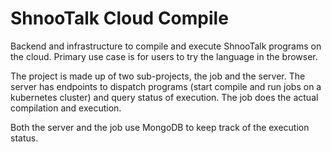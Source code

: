 # ShnooTalk Cloud Compile

Backend and infrastructure to compile and execute ShnooTalk programs on the cloud.
Primary use case is for users to try the language in the browser.

The project is made up of two sub-projects, the job and the server. The server
has endpoints to dispatch programs (start compile and run jobs on a kubernetes cluster)
and query status of execution. The job does the actual compilation and execution.

Both the server and the job use MongoDB to keep track of the execution status.